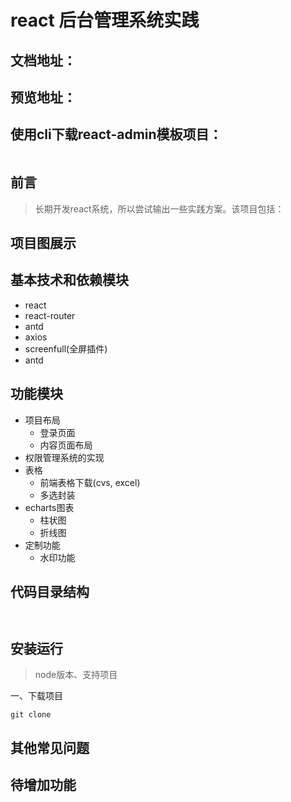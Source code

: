 # react 后台管理系统实践

## 文档地址：

## 预览地址：

## 使用cli下载react-admin模板项目：

```

```
## 前言

> 长期开发react系统，所以尝试输出一些实践方案。该项目包括：

## 项目图展示


## 基本技术和依赖模块
- react
- react-router
- antd
- axios
- screenfull(全屏插件)
- antd

## 功能模块
- 项目布局
    - 登录页面
    - 内容页面布局
- 权限管理系统的实现
- 表格
    - 前端表格下载(cvs, excel)
    - 多选封装
- echarts图表
    - 柱状图
    - 折线图
- 定制功能
    - 水印功能

## 代码目录结构

```


```

## 安装运行

> node版本、支持项目

一、下载项目

```
git clone 
```

## 其他常见问题

## 待增加功能




